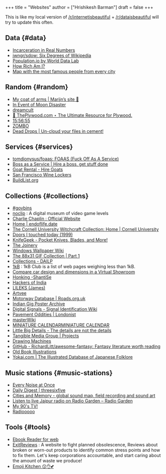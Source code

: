 +++
title = "Websites"
author = ["Hrishikesh Barman"]
draft = false
+++

This is like my local version of [/r/internetisbeautiful](https://www.reddit.com/r/InternetIsBeautiful/) + [/r/dataisbeautiful](https://www.reddit.com/r/dataisbeautiful/) will try to update this often.


## Data {#data}

-   [Incarceration in Real Numbers](https://mkorostoff.github.io/incarceration-in-real-numbers/)
-   [jwngr/sdow: Six Degrees of Wikipedia](https://github.com/jwngr/sdow)
-   [Population.io by World Data Lab](https://population.io/)
-   [How Rich Am I?](https://howrichami.givingwhatwecan.org/how-rich-am-i)
-   [Map with the most famous people from every city](https://news.ycombinator.com/item?id=32274077)


## Random {#random}

-   [My coat of arms | Marijn’s site 🍇](https://satyrs.eu/heraldry/)
-   [In Event of Moon Disaster](https://moondisaster.org/)
-   [dreamcult](https://dreamcult.xyz/)
-   [🌲 ThePlywood.com ⋆ The Ultimate Resource for Plywood.](https://theplywood.com/)
-   [15:56:55](http://hummingbirdclock.info/about/what-is-the-hummingbird-clock)
-   [ZOMBO](https://zombo.com/)
-   [Dead Drops | Un-cloud your files in cement!](https://deaddrops.com/)


## Services {#services}

-   [tomdionysus/foaas: FOAAS (Fuck Off As A Service)](https://github.com/tomdionysus/foaas)
-   [Boss as a Service | Hire a boss, get stuff done](https://bossasaservice.com/)
-   [Goat Rental - Hire Goats](https://hiregoats.com)
-   [San Francisco Wine Lockers](https://www.sfwinelockers.com/)
-   [BuildList.org](https://buildlist.org/#overview)


## Collections {#collections}

-   [#govbins](https://govbins.uk/)
-   [noclip](https://noclip.website/) : A digital museum of video game levels
-   [Charlie Chaplin : Official Website](https://www.charliechaplin.com/)
-   [Home | endoflife.date](https://endoflife.date/)
-   [The Cornell University Witchcraft Collection: Home | Cornell University](https://rmc.library.cornell.edu/witchcraftcoll/)
-   [Doors I touched today (1999)](https://news.ycombinator.com/item?id=35237787)
-   [KnifeGeek - Pocket Knives, Blades, and More!](https://www.knifegeek.io/)
-   [The Joinery](https://thejoinery.jp/)
-   [Windows Wallpaper Wiki](https://windowswallpaper.miraheze.org/wiki/Main_Page)
-   [The 88x31 GIF Collection | Part 1](https://cyber.dabamos.de/88x31/)
-   [Collections - DAILP](https://dailp.northeastern.edu/)
-   [1kB](https://1kb.club/) : 1kB Club is a list of web pages weighing less than 1kB.
-   [Compare car design and dimensions in a Virtual Showroom](https://www.carsized.com/en/)
-   [Honking -ShantiSe](https://www.shantise.org/)
-   [Hackers of India](https://hackingarchivesofindia.com/)
-   [LILEKS (James)](https://www.lileks.com/)
-   [Artvee](https://artvee.com/)
-   [Motorway Database | Roads.org.uk](https://www.roads.org.uk/motorway)
-   [Indian Gig Poster Archive](https://indiangigposterarchive.tumblr.com/)
-   [Digital Signals - Signal Identification Wiki](https://www.sigidwiki.com/wiki/Category:Digital)
-   [Pavement Oddities | Londonist](https://londonist.com/london/secret/look-down)
-   [masterWiki](https://masterwiki.how/)
-   [MINIATURE CALENDAR](https://miniature-calendar.com/)[MINIATURE CALENDAR](https://miniature-calendar.com/)
-   [Little Big Details - The details are not the details](https://littlebigdetails.com/)
-   [Tangible Media Group | Projects](https://tangible.media.mit.edu/projects/)
-   [Drawing Machines](https://drawingmachines.org/)
-   [GitHub - RichardLitt/awesome-fantasy: Fantasy literature worth reading](https://github.com/RichardLitt/awesome-fantasy)
-   [Old Book Illustrations](https://www.oldbookillustrations.com/subjects/)
-   [Yokai.com | The Illustrated Database of Japanese Folklore](https://yokai.com/)


## Music stations {#music-stations}

-   [Every Noise at Once](https://everynoise.com/)
-   [Daily Digest | threesixfive](https://daily.threesixfive.shop/)
-   [Cities and Memory - global sound map, field recording and sound art](https://citiesandmemory.com/)
-   [Listen to live Jaipur radio on Radio Garden – Radio Garden](http://radio.garden/visit/jaipur/QSlnmGmG)
-   [My 90's TV!](https://www.my90stv.com/)
-   [Radiooooo](https://radiooooo.com/)


## Tools {#tools}

-   [Ebook Reader for web](https://www.loudreader.com/)
-   [ExitReviews](https://www.exitreviews.com/) : A website to fight planned obsolescence, Reviews about broken or worn-out products to identify common stress points and how to fix them. Let's keep corporations accountable, and start caring about the amount of waste we produce!
-   [Emoji Kitchen 😗👌💕](https://jenniferdaniel.substack.com/p/introducing-emoji-kitchen-)
